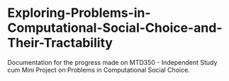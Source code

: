 # Exploring-Problems-in-Computational-Social-Choice-and-Their-Tractability
Documentation for the progress made on MTD350 - Independent Study cum Mini Project on Problems in Computational Social Choice.

